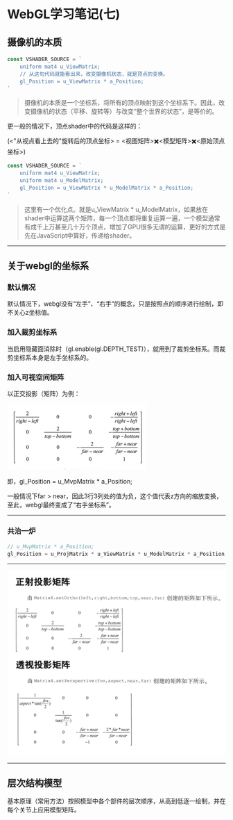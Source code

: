 # WebGL学习笔记\(七\)

## 摄像机的本质

```js
const VSHADER_SOURCE = `
    uniform mat4 u_ViewMatrix;
    // 从这句代码就能看出来，改变摄像机状态，就是顶点的变换。
    gl_Position = u_ViewMatrix * a_Position;
`
```

> 摄像机的本质是一个坐标系，将所有的顶点映射到这个坐标系下。因此，改变摄像机的状态（平移、旋转等）与改变“整个世界的状态”，是等价的。

更一般的情况下，顶点shader中的代码是这样的：

\(&lt;"从视点看上去的"旋转后的顶点坐标&gt; = &lt;视图矩阵&gt;✖️&lt;模型矩阵&gt;✖️&lt;原始顶点坐标&gt;\)

```js
const VSHADER_SOURCE = `
    uniform mat4 u_ViewMatrix;
    uniform mat4 u_ModelMatrix;
    gl_Position = u_ViewMatrix * u_ModelMatrix * a_Position;
`
```

> 这里有一个优化点。就是u\_ViewMatrix \* u\_ModelMatrix，如果放在shader中运算这两个矩阵，每一个顶点都将重复运算一遍，一个模型通常有成千上万甚至几十万个顶点，增加了GPU很多无谓的运算，更好的方式是先在JavaScript中算好，传递给shader。

---

## 关于webgl的坐标系

### 默认情况

默认情况下，webgl没有“左手”、“右手”的概念，只是按照点的顺序进行绘制，即不关心z坐标值。

### 加入裁剪坐标系

当启用隐藏面消除时（gl.enable\(gl.DEPTH\_TEST\)），就用到了裁剪坐标系。而裁剪坐标系本身是左手坐标系的。

### 加入可视空间矩阵

以正交投影（矩阵）为例：

![](/assets/impo1rt.png)

即，gl\_Position = u\_MvpMatrix \* a\_Position;

一般情况下far &gt; near，因此3行3列处的值为负，这个值代表z方向的缩放变换，至此，webgl最终变成了“右手坐标系”。

---

### 共治一炉

```js
// u_MvpMatrix * a_Position;
gl_Position = u_ProjMatrix * u_ViewMatrix * u_ModelMatrix * a_Position;
```

---

![](/assets/imp21ort.png)

---

## 层次结构模型

基本原理（常用方法）按照模型中各个部件的层次顺序，从高到低逐一绘制，并在每个关节上应用模型矩阵。

